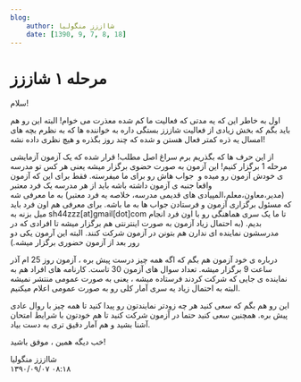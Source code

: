 ```yaml
---
blog:
    author: شااززز منگولیا
    date: [1390, 9, 7, 8, 18]
---
```

# مرحله ۱ شاززز

<div class="cnt">
سلام!<p></p>
<p>اول به خاطر این که یه مدتی که فعالیت ما کم شده معذرت می خوام! البته این رو هم باید بگم که بخش زیادی از فعالیت شاززز بستگی داره به خواننده ها که به نظرم بچه های امسال یه ذره کمتر فعال هستن و شده که چند روز بگذره و هیچ نظری داده نشه!</p>
<p>از این حرف ها که بگذریم برم سراغ اصل مطلب! قرار شده که یک آزمون آزمایشی مرحله 1 برگزار کنیم! این آزمون به صورت حضوی برگزار میشه یعنی هر کس تو مدرسه ی خودش آزمون رو میده و  جواب هاش رو برای ما میفرسته. فقط برای این که آزمون واقعا جنبه ی آزمون داشته باشه باید از هر مدرسه یک فرد معتبر (مدیر،معاون،معلم،المپیادی های قدیمی مدرسه، خلاصه یه فرد معتبر) به ما معرفی شه که مسئول برگزاری آزمون و فرستادن جواب ها به ما باشه. برای معرفی هم اون فرد باید میل بزنه به sh44zzz[at]gmail[dot]com تا ما یک سری هماهنگی رو با اون فرد انجام بدیم. (به احتمال زیاد آزمون به صورت اینترنتی هم برگزار میشه تا افرادی که در مدرسشون نماینده ای ندارن هم بتونن در آزمون شرکت کنند. البته این آرمون یکی دو رور بعد از آزمون حضوری برگزار میشه.)</p>
<p>درباره ی خود آزمون هم بگم که اگه همه چیز درست پیش بره ، آزمون روز 25 ام آذر ساعت 9 برگزار میشه. تعداد سوال های آزمون 30 تاست. کارنامه های افراد هم به نماینده ی جایی که شرکت کردند فرستاده میشه ، یعنی به صورت عمومی منتشر نمیشه البته به احتمال زیاد یه سری آمار کلی رو به صورت عمومی اعلام میکنیم.</p>
<p>این رو هم بگم که سعی کنید هر چه زودتر نمایندتون رو پیدا کنید تا همه چیز با روال عادی پیش بره. همچنین سعی کنید حتما در آزمون شرکت کنید تا هم خودتون با شرایط امتحان آشنا بشید و هم آمار دقیق تری به دست بیاد.</p>
<p>خب دیگه همین ، موفق باشید!</p>
<p></p>
</div>

<div class="blog-info">
    <div class="blog-author">شااززز منگولیا</div>
    <div class="blog-date">۱۳۹۰/۰۹/۰۷ ۰۸:۱۸</div>
</div>

